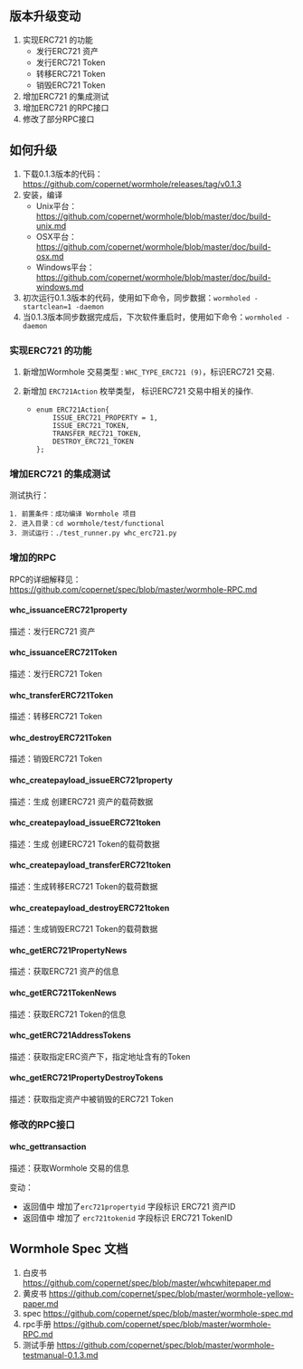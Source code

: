 ## 版本升级变动

1. 实现ERC721 的功能
   * 发行ERC721 资产
   * 发行ERC721 Token
   * 转移ERC721 Token
   * 销毁ERC721 Token
2. 增加ERC721 的集成测试
3. 增加ERC721 的RPC接口
4. 修改了部分RPC接口

## 如何升级

1. 下载0.1.3版本的代码：https://github.com/copernet/wormhole/releases/tag/v0.1.3
2. 安装，编译
   - Unix平台：https://github.com/copernet/wormhole/blob/master/doc/build-unix.md
   - OSX平台：https://github.com/copernet/wormhole/blob/master/doc/build-osx.md
   - Windows平台：https://github.com/copernet/wormhole/blob/master/doc/build-windows.md
3. 初次运行0.1.3版本的代码，使用如下命令，同步数据：`wormholed -startclean=1 -daemon`
4. 当0.1.3版本同步数据完成后，下次软件重启时，使用如下命令：`wormholed -daemon`



### 实现ERC721 的功能

1. 新增加Wormhole 交易类型 : `WHC_TYPE_ERC721 (9)`，标识ERC721 交易.

2. 新增加 `ERC721Action` 枚举类型， 标识ERC721 交易中相关的操作.

   * ```
     enum ERC721Action{
         ISSUE_ERC721_PROPERTY = 1,
         ISSUE_ERC721_TOKEN,
         TRANSFER_REC721_TOKEN,
         DESTROY_ERC721_TOKEN
     };
     ```



### 增加ERC721 的集成测试

测试执行：

```
1. 前置条件：成功编译 Wormhole 项目
2. 进入目录：cd wormhole/test/functional
3. 测试运行：./test_runner.py whc_erc721.py
```



### 增加的RPC

RPC的详细解释见：https://github.com/copernet/spec/blob/master/wormhole-RPC.md

#### whc_issuanceERC721property

描述：发行ERC721 资产



#### whc_issuanceERC721Token

描述：发行ERC721 Token



#### whc_transferERC721Token

描述：转移ERC721 Token



#### whc_destroyERC721Token

描述：销毁ERC721 Token



#### whc_createpayload_issueERC721property

描述：生成 创建ERC721 资产的载荷数据



#### whc_createpayload_issueERC721token

描述：生成 创建ERC721 Token的载荷数据



#### whc_createpayload_transferERC721token

描述：生成转移ERC721 Token的载荷数据



#### whc_createpayload_destroyERC721token

描述：生成销毁ERC721 Token的载荷数据 



#### whc_getERC721PropertyNews

描述：获取ERC721 资产的信息



#### whc_getERC721TokenNews

描述：获取ERC721 Token的信息



#### whc_getERC721AddressTokens

描述：获取指定ERC资产下，指定地址含有的Token



#### whc_getERC721PropertyDestroyTokens

描述：获取指定资产中被销毁的ERC721 Token



### 修改的RPC接口

#### whc_gettransaction

描述：获取Wormhole 交易的信息

变动：

* 返回值中 增加了`erc721propertyid` 字段标识 ERC721 资产ID
* 返回值中 增加了 `erc721tokenid` 字段标识 ERC721 TokenID



## Wormhole Spec 文档

1. 白皮书     https://github.com/copernet/spec/blob/master/whcwhitepaper.md
2. 黄皮书     https://github.com/copernet/spec/blob/master/wormhole-yellow-paper.md
3. spec       https://github.com/copernet/spec/blob/master/wormhole-spec.md
4. rpc手册    https://github.com/copernet/spec/blob/master/wormhole-RPC.md
5. 测试手册   https://github.com/copernet/spec/blob/master/wormhole-testmanual-0.1.3.md





